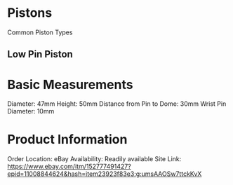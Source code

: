 # Pistons
Common Piston Types
## Low Pin Piston

# Basic Measurements
Diameter: 47mm
Height: 50mm
Distance from Pin to Dome: 30mm
Wrist Pin Diameter: 10mm
# Product Information
Order Location: eBay
Availability: Readily available
Site Link: https://www.ebay.com/itm/152777491427?epid=11008844624&hash=item23923f83e3:g:umsAAOSw7ttckKvX
